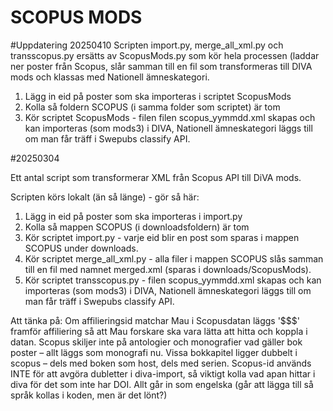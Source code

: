 # SCOPUS MODS
#Uppdatering 20250410
Scripten import.py, merge_all_xml.py och transscopus.py ersätts av ScopusMods.py som kör hela processen (laddar ner poster från Scopus, slår samman till en fil som transformeras till DIVA mods och klassas med Nationell ämneskategori.

1) Lägg in eid på poster som ska importeras i scriptet ScopusMods
2) Kolla så foldern SCOPUS (i samma folder som scriptet) är tom
3) Kör scriptet ScopusMods - filen filen scopus_yymmdd.xml skapas och kan importeras (som mods3) i DIVA, Nationell ämneskategori läggs till om man får träff i Swepubs classify API. 

#20250304

Ett antal script som transformerar XML från Scopus API till DiVA mods.

Scripten körs lokalt (än så länge) - gör så här:

1) Lägg in eid på poster som ska importeras i import.py
2) Kolla så mappen SCOPUS (i downloadsfoldern) är tom 
3) Kör scriptet import.py - varje eid blir en post som sparas i mappen SCOPUS under downloads.
4) Kör scriptet merge_all_xml.py - alla filer i mappen SCOPUS slås samman till en fil med namnet merged.xml (sparas i downloads/ScopusMods).
5) Kör scriptet transscopus.py - filen scopus_yymmdd.xml skapas och kan importeras (som mods3) i DIVA, Nationell ämneskategori läggs till om man får träff i Swepubs classify API. 

Att tänka på:
Om affilieringsid matchar Mau i Scopusdatan läggs '$$$' framför affiliering så att Mau forskare ska vara lätta att hitta och koppla i datan.
Scopus skiljer inte på antologier och monografier vad gäller bok poster – allt läggs som monografi nu. 
Vissa bokkapitel ligger dubbelt i scopus – dels med boken som host, dels med serien. 
Scopus-id används INTE för att avgöra dubletter i diva-import, så viktigt kolla vad apan hittar i diva för det som inte har DOI. 
Allt går in som engelska (går att lägga till så språk kollas i koden, men är det lönt?) 
